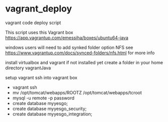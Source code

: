 # vagrant_deploy
vagrant code deploy script

This script uses this Vagrant box
https://app.vagrantup.com/emessiha/boxes/ubuntu64-java

windows users will need to add synked folder option NFS
see https://www.vagrantup.com/docs/synced-folders/nfs.html for more info



install virtualbox and vagrant if not installed yet 
create a folder in your home directory vagrantJava


 setup vagrant ssh into vagrant box 
  - vagrant ssh
  - mv  /opt/tomcat/webapps/ROOTZ /opt/tomcat/webapps/tcroot
  - mysql -u remote -p password
  - create database myyesgo;
  - create database myyesgo_security;
  - create database myyesgo_integration;
  
  
  

